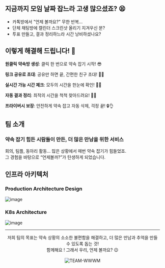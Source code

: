 ## 지금까지 모임 날짜 잡느라 고생 많으셨죠? 😫

- 카톡방에서 "언제 볼까요?" 무한 반복...
- 단체 채팅방에 캘린더 스크린샷 올리기 지겨우신 분?
- 투표 만들고, 결과 정리하느라 시간 낭비하셨나요?

## 이렇게 해결해 드립니다! 💪

**원클릭 약속방 생성**: 클릭 한 번으로 약속 잡기 시작! 😎

**링크 공유로 초대**: 공유만 하면 끝, 간편한 친구 초대! 🔗👥

**실시간 가능 시간 체크**: 모두의 시간을 한눈에 확인! 👀⏰

**자동 결과 정리**: 최적의 시간을 척척 찾아드려요! 🎯✨

**프라이버시 보장**: 안전하게 약속 잡고 자동 삭제, 걱정 끝! 🔒👌

## 팀 소개

### 약속 잡기 힘든 시람들이 만든, 더 많은 만남을 위한 서비스

회의, 팀플, 동아리 활동... 많은 상황에서 매번 약속 잡기가 힘들었죠.
</br>
그 경험을 바탕으로 “언제볼까?”가 탄생하게 되었습니다.

## 인프라 아키텍처


### Production Architecture Design 
![image](https://github.com/user-attachments/assets/8efa0c19-407c-48a5-84ea-81a7f81f143d)

### K8s Architecture
![image](https://github.com/user-attachments/assets/01957d39-f02a-402a-8182-6aa7aa6360fa)


---

<p align="center">
  저희 팀의 목표는 약속 상황의 소소한 불편함을 해결하고, 더 많은 만남과 추억을 만들 수 있도록 돕는 것!
  </br>
  함께해요 ! 그래서 우리, 언제 볼까요? 😉
  </br></br>
  <img src="https://img.shields.io/badge/TEAM-WWWM-27B6E2?style=for-the-badge" alt="TEAM-WWWM">
</p>
